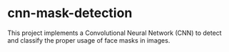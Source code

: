 # cnn-mask-detection
This project implements a Convolutional Neural Network (CNN) to detect and classify the proper usage of face masks in images.
